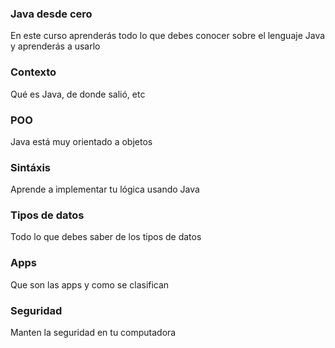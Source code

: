 <article id="info">
    <h3>Java desde cero</h3>
    <p>En este curso aprenderás todo lo que debes conocer sobre 
    el lenguaje Java y aprenderás a usarlo</p>
</article>

<article class="lesson" id="1">
    <h3>Contexto</h3>
    <p>Qué es Java, de donde salió, etc</p>
</article>
    
<article class="lesson" id="2">
    <h3>POO</h3>
    <p>Java está muy orientado a objetos</p>
</article>
    
<article class="lesson" id="4">
    <h3>Sintáxis</h3>
    <p>Aprende a implementar tu lógica usando Java</p>
</article>

<article class="lesson" id="3">
    <h3>Tipos de datos</h3>
    <p>Todo lo que debes saber de los tipos de datos</p>
</article>
    
<article class="lesson" id="5">
    <h3>Apps</h3>
    <p>Que son las apps y como se clasifican</p>
</article>

<article class="lesson" id="6">
    <h3>Seguridad</h3>
    <p>Manten la seguridad en tu computadora</p>
</article>